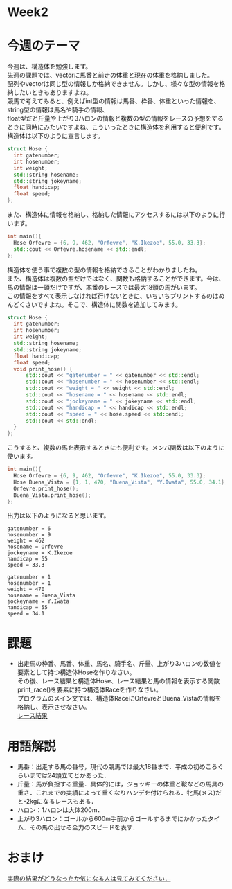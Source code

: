 # Week2
# 今週のテーマ
今週は、構造体を勉強します。<br>先週の課題では、vectorに馬番と前走の体重と現在の体重を格納しました。<br>
配列やvectorは同じ型の情報しか格納できません。しかし、様々な型の情報を格納したいときもありますよね。<br>
競馬で考えてみると、例えばint型の情報は馬番、枠番、体重といった情報を、string型の情報は馬名や騎手の情報、<br>
float型だと斤量や上がり3ハロンの情報と複数の型の情報をレースの予想をするときに同時にみたいですよね、こういったときに構造体を利用すると便利です。<br>
構造体は以下のように宣言します。
~~~cpp
struct Hose {
  int gatenumber;
  int hosenumber;
  int weight;
  std::string hosename;
  std::string jokeyname;
  float handicap;
  float speed;
};
~~~
また、構造体に情報を格納し、格納した情報にアクセスするには以下のように行います。
~~~C++
int main(){
  Hose Orfevre = {6, 9, 462, "Orfevre", "K.Ikezoe", 55.0, 33.3};
  std::cout << Orfevre.hosename << std::endl;
};
~~~
構造体を使う事で複数の型の情報を格納できることがわかりましたね。<br>
また、構造体は複数の型だけではなく、関数も格納することができます。今は、馬の情報は一頭だけですが、本番のレースでは最大18頭の馬がいます。<br>
この情報をすべて表示しなければ行けないときに、いちいちプリントするのはめんどくさいですよね。そこで、構造体に関数を追加してみます。
~~~cpp
struct Hose {
  int gatenumber;
  int hosenumber;
  int weight;
  std::string hosename;
  std::string jokeyname;
  float handicap;
  float speed;
  void print_hose() {
      std::cout << "gatenumber = " << gatenumber << std::endl;
      std::cout << "hosenumber = " << hosenumber << std::endl;
      std::cout << "weight = " << weight << std::endl;
      std::cout << "hosename = " << hosename << std::endl;
      std::cout << "jockeyname = " << jokeyname << std::endl;
      std::cout << "handicap = " << handicap << std::endl;
      std::cout << "speed = " << hose.speed << std::endl;
      std::cout << std::endl;
  }
};
~~~
こうすると、複数の馬を表示するときにも便利です。メンバ関数は以下のように使います。
~~~cpp
int main(){
  Hose Orfevre = {6, 9, 462, "Orfevre", "K.Ikezoe", 55.0, 33.3};
  Hose Buena_Vista = {1, 1, 470, "Buena_Vista", "Y.Iwata", 55.0, 34.1};
  Orfevre.print_hose();
  Buena_Vista.print_hose();
};
~~~
出力は以下のようになると思います。
~~~
gatenumber = 6
hosenumber = 9
weight = 462
hosename = Orfevre
jockeyname = K.Ikezoe
handicap = 55
speed = 33.3

gatenumber = 1
hosenumber = 1
weight = 470
hosename = Buena_Vista
jockeyname = Y.Iwata
handicap = 55
speed = 34.1
~~~
# 課題
- 出走馬の枠番、馬番、体重、馬名、騎手名、斤量、上がり3ハロンの数値を要素として持つ構造体Hoseを作りなさい。<br>
その後、レース結果と構造体Hose、レース結果と馬の情報を表示する関数print_race()を要素に持つ構造体Raceを作りなさい。<br>
プログラムのメイン文では、構造体RaceにOrfevreとBuena_Vistaの情報を格納し、表示させなさい。<br>
[レース結果](https://db.netkeiba.com/race/201106050810/)
# 用語解説
- 馬番：出走する馬の番号，現代の競馬では最大18番まで．平成の初めころぐらいまでは24頭立てとかあった．
- 斤量：馬が負担する重量．具体的には，ジョッキーの体重と鞍などの馬具の重さ．これまでの実績によって重くなりハンデを付けられる．牝馬(メス)だと-2kgになるレースもある．
- ハロン：1ハロンは大体200m．
- 上がり3ハロン：ゴールから600m手前からゴールするまでにかかったタイム．その馬の出せる全力のスピードを表す．
# おまけ
[実際の結果がどうなったか気になる人は見てみてください．](https://www.youtube.com/watch?v=JOD6LL4yGZM)
